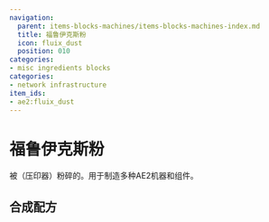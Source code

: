 ```yaml
---
navigation:
  parent: items-blocks-machines/items-blocks-machines-index.md
  title: 福鲁伊克斯粉
  icon: fluix_dust
  position: 010
categories:
- misc ingredients blocks
categories:
- network infrastructure
item_ids:
- ae2:fluix_dust
---
```


# 福鲁伊克斯粉

<ItemImage id="fluix_dust" scale="4" />

被<ItemLink id="inscriber" />（压印器）粉碎的<ItemLink id="fluix_crystal" />。用于制造多种AE2机器和组件。

## 合成配方

<RecipeFor id="fluix_dust" />